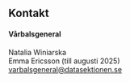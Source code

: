 ## Kontakt

#### Vårbalsgeneral

Natalia Winiarska </br>
Emma Ericsson (till augusti 2025) </br>
[varbalsgeneral@datasektionen.se](mailto:varbalsgeneral@datasektionen.se)
